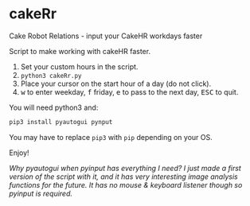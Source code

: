 # cakeRr
Cake Robot Relations - input your CakeHR workdays faster

Script to make working with cakeHR faster.
1. Set your custom hours in the script.
1. `python3 cakeRr.py`
1. Place your cursor on the start hour of a day (do not click).
1. <kbd>w</kbd> to enter weekday, <kbd>f</kbd> friday, <kbd>e</kbd> to pass to the next day, <kbd>ESC</kbd> to quit.

You will need python3 and:
```bash
pip3 install pyautogui pynput
```
You may have to replace `pip3` with `pip` depending on your OS.

Enjoy!

_Why pyautogui when pyinput has everything I need? I just made a first version of the script with it, and it has very interesting image analysis functions for the future. It has no mouse & keyboard listener though so pyinput is required._
